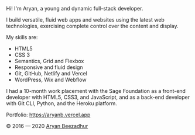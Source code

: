 Hi! I'm Aryan, a young and dynamic full-stack developer.

I build versatile, fluid web apps and websites using the latest web technologies, exercising complete control over the content and display.

My skills are:
* HTML5
* CSS 3
* Semantics, Grid and Flexbox
* Responsive and fluid design
* Git, GitHub, Netlify and Vercel
* WordPress, Wix and Webflow

I had a 10-month work placement with the Sage Foundation as a front-end developer with HTML5, CSS3, and JavaScript, and as a back-end developer with Git CLI, Python, and the Heroku platform.

Portfolio: https://aryanb.vercel.app

&copy; 2016 &mdash; 2020 [Aryan Beezadhur](https://aryanb.vercel.app)
